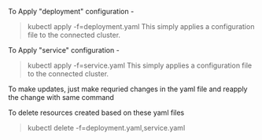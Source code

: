 To Apply "deployment" configuration -

> kubectl apply -f=deployment.yaml
> This simply applies a configuration file to the connected cluster.

To Apply "service" configuration -

> kubectl apply -f=service.yaml
> This simply applies a configuration file to the connected cluster.

To make updates, just make requried changes in the yaml file and reapply the change with same command

To delete resources created based on these yaml files

> kubectl delete -f=deployment.yaml,service.yaml
